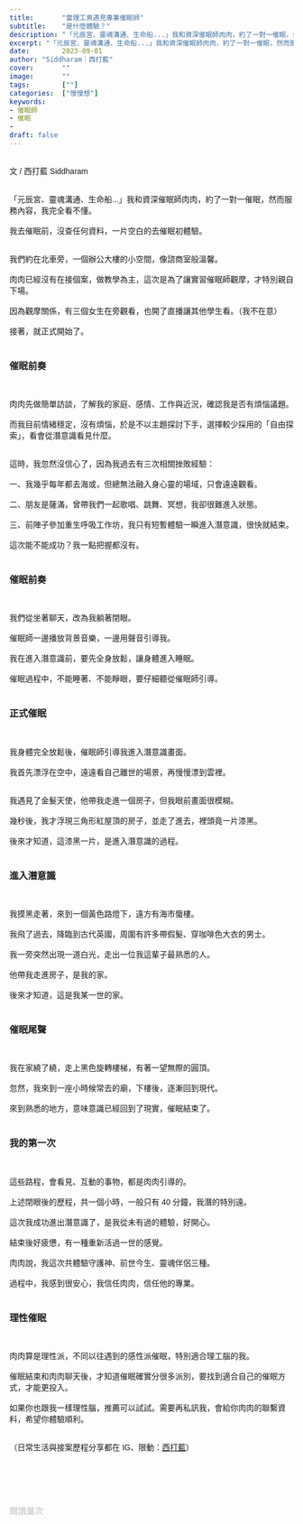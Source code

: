 ```yaml
---
title:       "當理工男遇見專業催眠師"
subtitle:    "是什麼體驗？"
description: "「元辰宮、靈魂溝通、生命船...」我和資深催眠師肉肉，約了一對一催眠，然而服務內容，我完全看不懂..."
excerpt: "「元辰宮、靈魂溝通、生命船...」我和資深催眠師肉肉，約了一對一催眠，然而服務內容，我完全看不懂..."
date:        2023-09-01
author: "Siddharam｜西打藍"
cover:       ""
image:       ""
tags:        [""]
categories:  ["慢慢想"]
keywords:
- 催眠師
- 催眠
- 
draft: false
---
```


<article style="font-family: 'Noto Sans TC', '微軟正黑體', sans-serif; font-weight: 300;">

<br>文 / 西打藍 Siddharam<br><br>

「元辰宮、靈魂溝通、生命船...」我和資深催眠師肉肉，約了一對一催眠，然而服務內容，我完全看不懂。<br><br>
我去催眠前，沒查任何資料，一片空白的去催眠初體驗。<br><br>

我們約在北車旁，一個辦公大樓的小空間，像諮商室般溫馨。<br><br>
肉肉已經沒有在接個案，做教學為主，這次是為了讓實習催眠師觀摩，才特別親自下場。<br><br>
因為觀摩關係，有三個女生在旁觀看，也開了直播讓其他學生看。（我不在意）<br><br>
接著，就正式開始了。<br><br>

<h3 class="article-h1-color">催眠前奏</h3><br>

肉肉先做簡單訪談，了解我的家庭、感情、工作與近況，確認我是否有煩惱議題。<br><br>
而我目前情緒穩定，沒有煩惱，於是不以主題探討下手，選擇較少採用的「自由探索」，看會從潛意識看見什麼。<br><br>

這時，我忽然沒信心了，因為我過去有三次相關挫敗經驗：<br><br>
一、我幾乎每年都去海或，但總無法融入身心靈的場域，只會遠遠觀看。<br><br>
二、朋友是薩滿，曾帶我們一起歌唱、跳舞、冥想，我卻很難進入狀態。<br><br>
三、前陣子參加重生呼吸工作坊，我只有短暫體驗一瞬進入潛意識，很快就結束。<br><br>
這次能不能成功？我一點把握都沒有。<br><br>

<h3 class="article-h1-color">催眠前奏</h3><br>

我們從坐著聊天，改為我躺著閉眼。<br><br>
催眠師一邊播放背景音樂，一邊用聲音引導我。<br><br>
我在進入潛意識前，要先全身放鬆，讓身體進入睡眠。<br><br>
催眠過程中，不能睡著、不能睜眼，要仔細聽從催眠師引導。<br><br>

<h3 class="article-h1-color">正式催眠</h3><br>

我身體完全放鬆後，催眠師引導我進入潛意識畫面。<br><br>
我首先漂浮在空中，遠遠看自己離世的場景，再慢慢漂到雲裡。<br><br>

我遇見了金髮天使，他帶我走進一個房子，但我眼前畫面很模糊。<br><br>
幾秒後，我才浮現三角形紅屋頂的房子，並走了進去，裡頭竟一片漆黑。<br><br>
後來才知道，這漆黑一片，是進入潛意識的過程。<br><br>

<h3 class="article-h1-color">進入潛意識</h3><br>

我摸黑走著，來到一個黃色路燈下，遠方有海市蜃樓。<br><br>
我飛了過去，降臨到古代英國，周圍有許多帶假髮、穿咖啡色大衣的男士。<br><br>
我一旁突然出現一道白光，走出一位我這輩子最熟悉的人。<br><br>
他帶我走進房子，是我的家。<br><br>
後來才知道，這是我某一世的家。<br><br>

<h3 class="article-h1-color">催眠尾聲</h3><br>

我在家繞了繞，走上黑色旋轉樓梯，有著一望無際的圓頂。<br><br>
忽然，我來到一座小時候常去的廟，下樓後，逐漸回到現代。<br><br>
來到熟悉的地方，意味意識已經回到了現實，催眠結束了。<br><br>

<h3 class="article-h1-color">我的第一次</h3><br>

這些路程，會看見、互動的事物，都是肉肉引導的。<br><br>
上述閉眼後的歷程，共一個小時，一般只有 40 分鐘，我潛的特別遠。<br><br>
這次我成功進出潛意識了，是我從未有過的體驗，好開心。<br><br>
結束後好疲憊，有一種重新活過一世的感覺。<br><br>
肉肉說，我這次共體驗守護神、前世今生、靈魂伴侶三種。<br><br>
過程中，我感到很安心，我信任肉肉，信任他的專業。<br><br>


<h3 class="article-h1-color">理性催眠</h3><br>

肉肉算是理性派，不同以往遇到的感性派催眠，特別適合理工腦的我。<br><br>
催眠結束和肉肉聊天後，才知道催眠確實分很多派別，要找到適合自己的催眠方式，才能更投入。<br><br>
如果你也跟我一樣理性腦，推薦可以試試。需要再私訊我，會給你肉肉的聯繫資料，希望你體驗順利。<br><br>

（日常生活與接案歷程分享都在 IG、限動：<a href="https://www.instagram.com/sidd.blue/" target="_blank">西打藍</a>）<br><br>

<!-- <h3 class="article-h1-color"></h3><br> -->

<br><br><br>

</article>

<div style="color: #bfbfbf; font-size: 15px;" id="busuanzi_container_page_pv">
  閱讀量<span id="busuanzi_value_page_pv"></span>次
</div>

<script src="../../js/post.js"></script>
